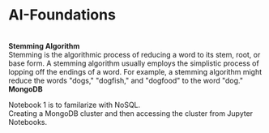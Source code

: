 # AI-Foundations

<br>
<strong>Stemming Algorithm</strong><br>
Stemming is the algorithmic process of reducing a word to its stem, root, or base form. A stemming algorithm usually employs the simplistic process of lopping off the endings of a word. For example, a stemming algorithm might reduce the words "dogs," "dogfish," and "dogfood" to the word "dog."
<br>
<strong>MongoDB</strong>
<p>Notebook 1 is to familarize with NoSQL.<br>Creating a MongoDB cluster and then accessing the cluster from Jupyter Notebooks.</p>
